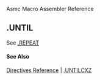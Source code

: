 Asmc Macro Assembler Reference

## .UNTIL

See [.REPEAT](dot-repeat.md)

#### See Also

[Directives Reference](readme.md) | [.UNTILCXZ](dot-untilcxz.md)
